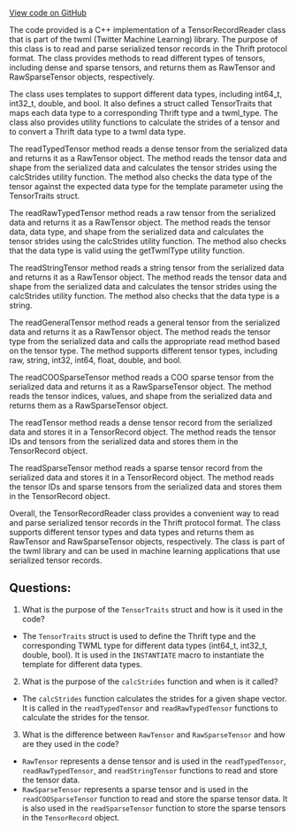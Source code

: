 [View code on GitHub](https://github.com/misbahsy/the-algorithm/twml/libtwml/src/lib/TensorRecordReader.cpp)

The code provided is a C++ implementation of a TensorRecordReader class that is part of the twml (Twitter Machine Learning) library. The purpose of this class is to read and parse serialized tensor records in the Thrift protocol format. The class provides methods to read different types of tensors, including dense and sparse tensors, and returns them as RawTensor and RawSparseTensor objects, respectively.

The class uses templates to support different data types, including int64_t, int32_t, double, and bool. It also defines a struct called TensorTraits that maps each data type to a corresponding Thrift type and a twml_type. The class also provides utility functions to calculate the strides of a tensor and to convert a Thrift data type to a twml data type.

The readTypedTensor method reads a dense tensor from the serialized data and returns it as a RawTensor object. The method reads the tensor data and shape from the serialized data and calculates the tensor strides using the calcStrides utility function. The method also checks the data type of the tensor against the expected data type for the template parameter using the TensorTraits struct.

The readRawTypedTensor method reads a raw tensor from the serialized data and returns it as a RawTensor object. The method reads the tensor data, data type, and shape from the serialized data and calculates the tensor strides using the calcStrides utility function. The method also checks that the data type is valid using the getTwmlType utility function.

The readStringTensor method reads a string tensor from the serialized data and returns it as a RawTensor object. The method reads the tensor data and shape from the serialized data and calculates the tensor strides using the calcStrides utility function. The method also checks that the data type is a string.

The readGeneralTensor method reads a general tensor from the serialized data and returns it as a RawTensor object. The method reads the tensor type from the serialized data and calls the appropriate read method based on the tensor type. The method supports different tensor types, including raw, string, int32, int64, float, double, and bool.

The readCOOSparseTensor method reads a COO sparse tensor from the serialized data and returns it as a RawSparseTensor object. The method reads the tensor indices, values, and shape from the serialized data and returns them as a RawSparseTensor object.

The readTensor method reads a dense tensor record from the serialized data and stores it in a TensorRecord object. The method reads the tensor IDs and tensors from the serialized data and stores them in the TensorRecord object.

The readSparseTensor method reads a sparse tensor record from the serialized data and stores it in a TensorRecord object. The method reads the tensor IDs and sparse tensors from the serialized data and stores them in the TensorRecord object.

Overall, the TensorRecordReader class provides a convenient way to read and parse serialized tensor records in the Thrift protocol format. The class supports different tensor types and data types and returns them as RawTensor and RawSparseTensor objects, respectively. The class is part of the twml library and can be used in machine learning applications that use serialized tensor records.
## Questions: 
 1. What is the purpose of the `TensorTraits` struct and how is it used in the code?
- The `TensorTraits` struct is used to define the Thrift type and the corresponding TWML type for different data types (int64_t, int32_t, double, bool). It is used in the `INSTANTIATE` macro to instantiate the template for different data types.

2. What is the purpose of the `calcStrides` function and when is it called?
- The `calcStrides` function calculates the strides for a given shape vector. It is called in the `readTypedTensor` and `readRawTypedTensor` functions to calculate the strides for the tensor.

3. What is the difference between `RawTensor` and `RawSparseTensor` and how are they used in the code?
- `RawTensor` represents a dense tensor and is used in the `readTypedTensor`, `readRawTypedTensor`, and `readStringTensor` functions to read and store the tensor data. 
- `RawSparseTensor` represents a sparse tensor and is used in the `readCOOSparseTensor` function to read and store the sparse tensor data. It is also used in the `readSparseTensor` function to store the sparse tensors in the `TensorRecord` object.